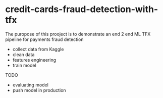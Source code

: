 # credit-cards-fraud-detection-with-tfx
The puropose of this prooject is to demonstrate an end 2 end ML TFX pipeline for payments fraud detection
- collect data from Kaggle
- clean data
- features engineering
- train model

TODO
- evaluating model
- push model in production
